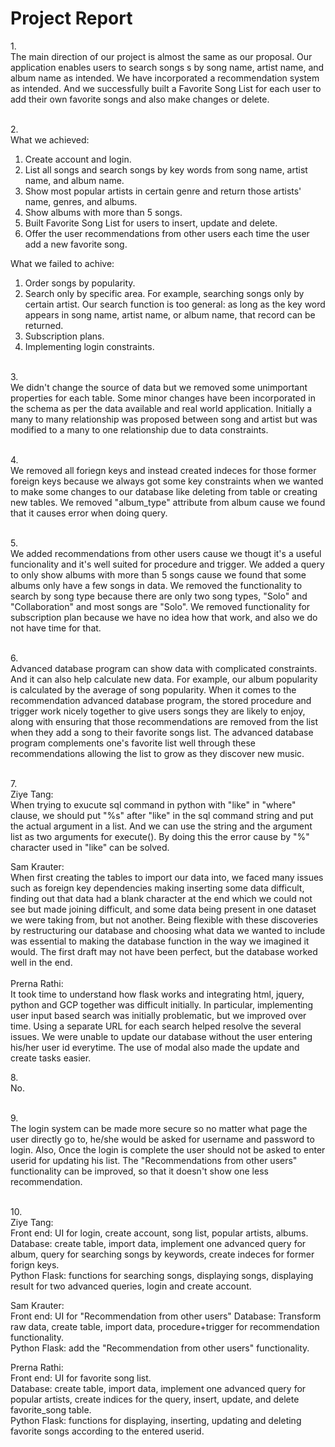 # Project Report
1\. <br/>
The main direction of our project is almost the same as our proposal. Our application enables users to search songs s by song name, artist name, and album name as intended. We have incorporated a recommendation system as intended. 
And we successfully built a Favorite Song List for each user to add their own favorite songs and also make changes or delete. <br/><br/>

2\. <br/>
What we achieved: <br/>
1. Create account and login.<br/>
2. List all songs and search songs by key words from song name, artist name, and album name. <br/>
3. Show most popular artists in certain genre and return those artists' name, genres, and albums. <br/>
4. Show albums with more than 5 songs.<br/>
5. Built Favorite Song List for users to insert, update and delete.<br/>
6. Offer the user recommendations from other users each time the user add a new favorite song.<br/>

What we failed to achive: <br/>
1. Order songs by popularity.
2. Search only by specific area. For example, searching songs only by certain artist. Our search function is too general: as long as the key word appears in song name, 
artist name, or album name, that record can be returned.
3. Subscription plans.
4. Implementing login constraints.
<br/><br/>

3\.<br/>
We didn't change the source of data but we removed some unimportant properties for each table. Some minor changes have been incorporated in the schema as per the data available and real world application. Initially a many to many relationship was proposed between song and artist but was modified to a many to one relationship due to data constraints. <br/><br/>

4\.<br/>
We removed all foriegn keys and instead created indeces for those former foreign keys because we always got some key constraints when we wanted to make some changes 
to our database like deleting from table or creating new tables. We removed "album_type" attribute from album cause we found that it causes error when doing query. <br/><br/>

5\.<br/>
We added recommendations from other users cause we thougt it's a useful funcionality and it's well suited for procedure and trigger.
We added a query to only show albums with more than 5 songs cause we found that some albums only have a few songs in data.
We removed the functionality to search by song type because there are only two song types, "Solo" and "Collaboration" and most songs are "Solo".
We removed functionality for subscription plan because we have no idea how that work, and also we do not have time for that.<br/><br/>

6\.<br/>
Advanced database program can show data with complicated constraints. And it can also help calculate new data. For example, our album popularity is calculated by the
average of song popularity. When it comes to the recommendation advanced database program, the stored procedure and trigger work nicely together to give users songs they are likely to enjoy, along with ensuring that those recommendations are removed from the list when they add a song to their favorite songs list. The advanced database program complements one's favorite list well through these recommendations allowing the list to grow as they discover new music. <br/><br/>

7\.<br/>
Ziye Tang: <br/>
When trying to exucute sql command in python with "like" in "where" clause, we should put "%s" after "like" in the sql command string and 
put the actual argument in a list. And we can use the string and the argument list as two arguments for execute(). By doing this the error cause by "%" character 
used in "like" can be solved. <br/>

Sam Krauter: <br/>
When first creating the tables to import our data into, we faced many issues such as foreign key dependencies making inserting some data difficult, finding out that  data had a blank character at the end which we could not see but made joining difficult, and some data being present in one dataset we were taking from, but not another. Being flexible with these discoveries by restructuring our database and choosing what data we wanted to include was essential to making the database function in the way we imagined it would. The first draft may not have been perfect, but the database worked well in the end.
<br/><br/>
Prerna Rathi: <br/>
It took time to understand how flask works and integrating html, jquery, python and GCP together was difficult initially. In particular, implementing user input based search was initially problematic, but we improved over time. Using a separate URL for each search helped resolve the several issues. We were unable to update our database without the user entering his/her user id everytime. The use of modal also made the update and create tasks easier.

8\.<br/>
No.<br/><br/>

9\.<br/>
The login system can be made more secure so no matter what page the user directly go to, he/she would be asked for username and password to login. Also, Once the login is complete the user should not be asked to enter userid for updating his list. 
The "Recommendations from other users" functionality can be improved, so that it doesn't show one less recommendation.<br/><br/>

10\.<br/>
Ziye Tang: <br/>
Front end: UI for login, create account, song list, popular artists, albums.<br/>
Database: create table, import data, implement one advanced query for album, query for searching songs by keywords, create indeces for former forign keys.<br/>
Python Flask: functions for searching songs, displaying songs, displaying result for two advanced queries, login and create account.<br/>

Sam Krauter: <br/>
Front end: UI for "Recommendation from other users"
Database: Transform raw data, create table, import data, procedure+trigger for recommendation functionality.<br/>
Python Flask: add the "Recommendation from other users" functionality.<br/>

Prerna Rathi: <br/>
Front end: UI for favorite song list.<br/>
Database: create table, import data, implement one advanced query for popular artists, create indices for the query, insert, update, and delete favorite_song table.<br/>
Python Flask: functions for displaying, inserting, updating and deleting favorite songs according to the entered userid.
